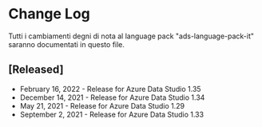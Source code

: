 # Change Log
Tutti i cambiamenti degni di nota al language pack "ads-language-pack-it" saranno documentati in questo file.

## [Released]
* February 16, 2022 - Release for Azure Data Studio 1.35
* December 14, 2021 - Release for Azure Data Studio 1.34
* May 21, 2021 - Release for Azure Data Studio 1.29
* September 2, 2021 - Release for Azure Data Studio 1.33
